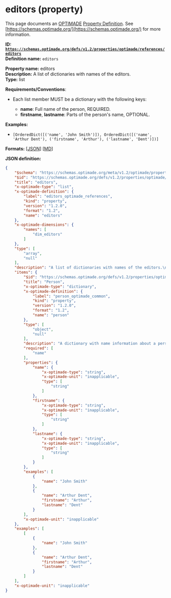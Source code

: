# editors (property)

This page documents an [OPTIMADE](https://www.optimade.org/) [Property Definition](https://schemas.optimade.org/#definitions). See [https://schemas.optimade.org/](https://schemas.optimade.org/) for more information.

**ID: [`https://schemas.optimade.org/defs/v1.2/properties/optimade/references/editors`](https://schemas.optimade.org/defs/v1.2/properties/optimade/references/editors.md)**  
**Definition name:** `editors`

**Property name:** editors  
**Description:** A list of dictionaries with names of the editors.  
**Type:** list  

**Requirements/Conventions**:

- Each list member MUST be a dictionary with the following keys:

  - **name**: Full name of the person, REQUIRED.
  - **firstname**, **lastname**: Parts of the person's name, OPTIONAL.

**Examples:**

- `[OrderedDict([('name', 'John Smith')]), OrderedDict([('name', 'Arthur Dent'), ('firstname', 'Arthur'), ('lastname', 'Dent')])]`

**Formats:** [[JSON](editors.json)] [[MD](editors.md)]

**JSON definition:**

``` json
{
    "$schema": "https://schemas.optimade.org/meta/v1.2/optimade/property_definition.md",
    "$id": "https://schemas.optimade.org/defs/v1.2/properties/optimade/references/editors",
    "title": "editors",
    "x-optimade-type": "list",
    "x-optimade-definition": {
        "label": "editors_optimade_references",
        "kind": "property",
        "version": "1.2.0",
        "format": "1.2",
        "name": "editors"
    },
    "x-optimade-dimensions": {
        "names": [
            "dim_editors"
        ]
    },
    "type": [
        "array",
        "null"
    ],
    "description": "A list of dictionaries with names of the editors.\n\n**Requirements/Conventions**:\n\n- Each list member MUST be a dictionary with the following keys:\n\n  - **name**: Full name of the person, REQUIRED.\n  - **firstname**, **lastname**: Parts of the person's name, OPTIONAL.",
    "items": {
        "$id": "https://schemas.optimade.org/defs/v1.2/properties/optimade/common/person",
        "title": "Person",
        "x-optimade-type": "dictionary",
        "x-optimade-definition": {
            "label": "person_optimade_common",
            "kind": "property",
            "version": "1.2.0",
            "format": "1.2",
            "name": "person"
        },
        "type": [
            "object",
            "null"
        ],
        "description": "A dictionary with name information about a person.\n\n**Requirements/Conventions**:\n\n- The dictionary MUST adhere to the following format:\n\n  - **name**: Full name of the person, REQUIRED.\n  - **firstname**, **lastname**: Parts of the person's name, OPTIONAL.",
        "required": [
            "name"
        ],
        "properties": {
            "name": {
                "x-optimade-type": "string",
                "x-optimade-unit": "inapplicable",
                "type": [
                    "string"
                ]
            },
            "firstname": {
                "x-optimade-type": "string",
                "x-optimade-unit": "inapplicable",
                "type": [
                    "string"
                ]
            },
            "lastname": {
                "x-optimade-type": "string",
                "x-optimade-unit": "inapplicable",
                "type": [
                    "string"
                ]
            }
        },
        "examples": [
            {
                "name": "John Smith"
            },
            {
                "name": "Arthur Dent",
                "firstname": "Arthur",
                "lastname": "Dent"
            }
        ],
        "x-optimade-unit": "inapplicable"
    },
    "examples": [
        [
            {
                "name": "John Smith"
            },
            {
                "name": "Arthur Dent",
                "firstname": "Arthur",
                "lastname": "Dent"
            }
        ]
    ],
    "x-optimade-unit": "inapplicable"
}
```